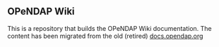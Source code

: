 ## OPeNDAP Wiki

This is a repository that builds the OPeNDAP Wiki documentation. The content has been migrated from the old (retired) [docs.opendap.org](https://docs.opendap.org/index.php/Home)
